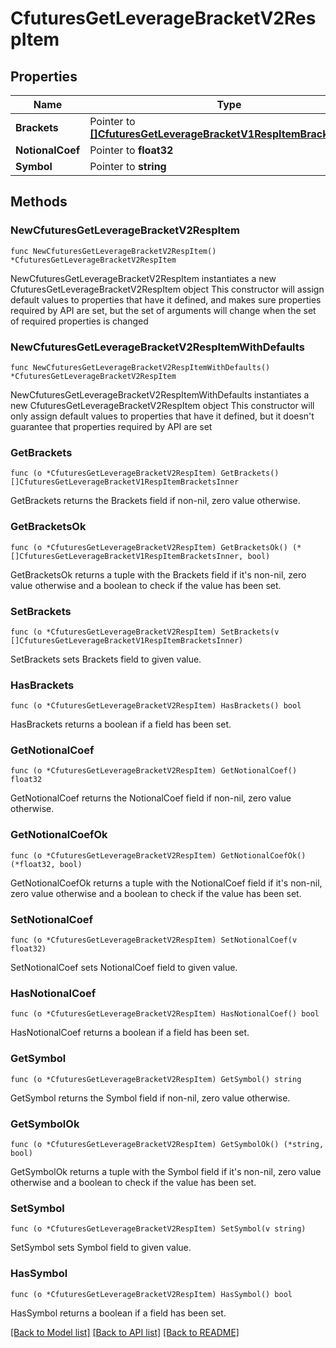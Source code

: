 # CfuturesGetLeverageBracketV2RespItem

## Properties

Name | Type | Description | Notes
------------ | ------------- | ------------- | -------------
**Brackets** | Pointer to [**[]CfuturesGetLeverageBracketV1RespItemBracketsInner**](CfuturesGetLeverageBracketV1RespItemBracketsInner.md) |  | [optional] 
**NotionalCoef** | Pointer to **float32** |  | [optional] 
**Symbol** | Pointer to **string** |  | [optional] 

## Methods

### NewCfuturesGetLeverageBracketV2RespItem

`func NewCfuturesGetLeverageBracketV2RespItem() *CfuturesGetLeverageBracketV2RespItem`

NewCfuturesGetLeverageBracketV2RespItem instantiates a new CfuturesGetLeverageBracketV2RespItem object
This constructor will assign default values to properties that have it defined,
and makes sure properties required by API are set, but the set of arguments
will change when the set of required properties is changed

### NewCfuturesGetLeverageBracketV2RespItemWithDefaults

`func NewCfuturesGetLeverageBracketV2RespItemWithDefaults() *CfuturesGetLeverageBracketV2RespItem`

NewCfuturesGetLeverageBracketV2RespItemWithDefaults instantiates a new CfuturesGetLeverageBracketV2RespItem object
This constructor will only assign default values to properties that have it defined,
but it doesn't guarantee that properties required by API are set

### GetBrackets

`func (o *CfuturesGetLeverageBracketV2RespItem) GetBrackets() []CfuturesGetLeverageBracketV1RespItemBracketsInner`

GetBrackets returns the Brackets field if non-nil, zero value otherwise.

### GetBracketsOk

`func (o *CfuturesGetLeverageBracketV2RespItem) GetBracketsOk() (*[]CfuturesGetLeverageBracketV1RespItemBracketsInner, bool)`

GetBracketsOk returns a tuple with the Brackets field if it's non-nil, zero value otherwise
and a boolean to check if the value has been set.

### SetBrackets

`func (o *CfuturesGetLeverageBracketV2RespItem) SetBrackets(v []CfuturesGetLeverageBracketV1RespItemBracketsInner)`

SetBrackets sets Brackets field to given value.

### HasBrackets

`func (o *CfuturesGetLeverageBracketV2RespItem) HasBrackets() bool`

HasBrackets returns a boolean if a field has been set.

### GetNotionalCoef

`func (o *CfuturesGetLeverageBracketV2RespItem) GetNotionalCoef() float32`

GetNotionalCoef returns the NotionalCoef field if non-nil, zero value otherwise.

### GetNotionalCoefOk

`func (o *CfuturesGetLeverageBracketV2RespItem) GetNotionalCoefOk() (*float32, bool)`

GetNotionalCoefOk returns a tuple with the NotionalCoef field if it's non-nil, zero value otherwise
and a boolean to check if the value has been set.

### SetNotionalCoef

`func (o *CfuturesGetLeverageBracketV2RespItem) SetNotionalCoef(v float32)`

SetNotionalCoef sets NotionalCoef field to given value.

### HasNotionalCoef

`func (o *CfuturesGetLeverageBracketV2RespItem) HasNotionalCoef() bool`

HasNotionalCoef returns a boolean if a field has been set.

### GetSymbol

`func (o *CfuturesGetLeverageBracketV2RespItem) GetSymbol() string`

GetSymbol returns the Symbol field if non-nil, zero value otherwise.

### GetSymbolOk

`func (o *CfuturesGetLeverageBracketV2RespItem) GetSymbolOk() (*string, bool)`

GetSymbolOk returns a tuple with the Symbol field if it's non-nil, zero value otherwise
and a boolean to check if the value has been set.

### SetSymbol

`func (o *CfuturesGetLeverageBracketV2RespItem) SetSymbol(v string)`

SetSymbol sets Symbol field to given value.

### HasSymbol

`func (o *CfuturesGetLeverageBracketV2RespItem) HasSymbol() bool`

HasSymbol returns a boolean if a field has been set.


[[Back to Model list]](../README.md#documentation-for-models) [[Back to API list]](../README.md#documentation-for-api-endpoints) [[Back to README]](../README.md)


